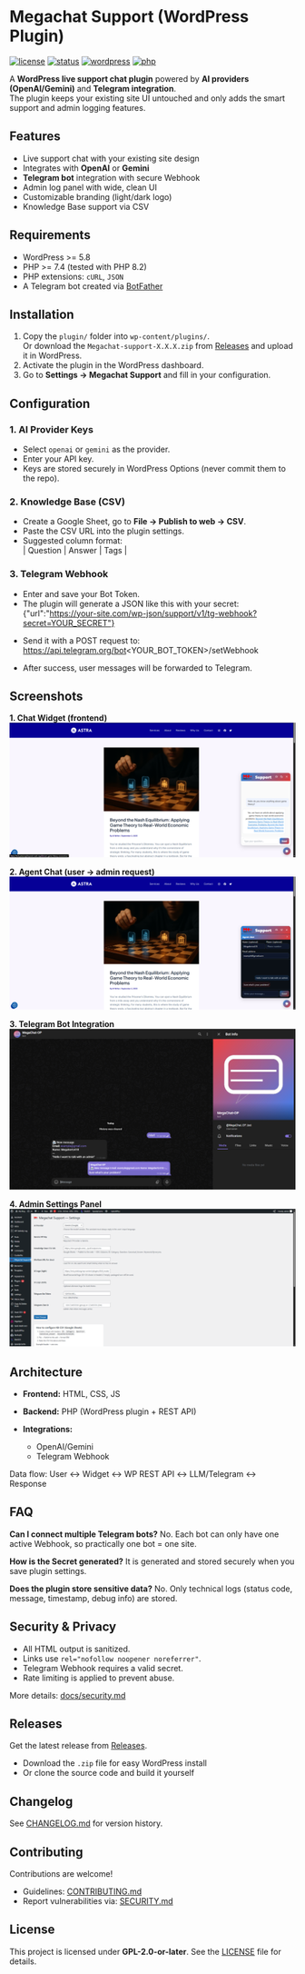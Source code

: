 # Megachat Support (WordPress Plugin)

[![license](https://img.shields.io/badge/license-GPL--2.0--or--later-blue.svg)](LICENSE)
[![status](https://img.shields.io/badge/status-stable-brightgreen.svg)]()
[![wordpress](https://img.shields.io/badge/WordPress-5.8+-blue)]()
[![php](https://img.shields.io/badge/PHP-7.4+-blue)]()

A **WordPress live support chat plugin** powered by **AI providers (OpenAI/Gemini)** and **Telegram integration**.  
The plugin keeps your existing site UI untouched and only adds the smart support and admin logging features.

## Features
- Live support chat with your existing site design
- Integrates with **OpenAI** or **Gemini**
- **Telegram bot** integration with secure Webhook
- Admin log panel with wide, clean UI
- Customizable branding (light/dark logo)
- Knowledge Base support via CSV

## Requirements
- WordPress >= 5.8  
- PHP >= 7.4 (tested with PHP 8.2)  
- PHP extensions: `cURL`, `JSON`  
- A Telegram bot created via [BotFather](https://t.me/botfather)

## Installation
1. Copy the `plugin/` folder into `wp-content/plugins/`.  
   Or download the `Megachat-support-X.X.X.zip` from [Releases](../../releases) and upload it in WordPress.  
2. Activate the plugin in the WordPress dashboard.  
3. Go to **Settings → Megachat Support** and fill in your configuration.

## Configuration

### 1. AI Provider Keys
- Select `openai` or `gemini` as the provider.  
- Enter your API key.  
- Keys are stored securely in WordPress Options (never commit them to the repo).

### 2. Knowledge Base (CSV)
- Create a Google Sheet, go to **File → Publish to web → CSV**.  
- Paste the CSV URL into the plugin settings.  
- Suggested column format:  
  | Question | Answer | Tags |

### 3. Telegram Webhook
- Enter and save your Bot Token.  
- The plugin will generate a JSON like this with your secret:
  {"url":"https://your-site.com/wp-json/support/v1/tg-webhook?secret=YOUR_SECRET"}

* Send it with a POST request to:
  https://api.telegram.org/bot<YOUR_BOT_TOKEN>/setWebhook

* After success, user messages will be forwarded to Telegram.

## Screenshots

**1. Chat Widget (frontend)**  
![Chat Widget](assets/chat.png)

**2. Agent Chat (user → admin request)**  
![Agent Chat](assets/agent.png)

**3. Telegram Bot Integration**  
![Telegram Bot](assets/telegram.png)

**4. Admin Settings Panel**  
![Settings Panel](assets/settings.png)

## Architecture

* **Frontend:** HTML, CSS, JS
* **Backend:** PHP (WordPress plugin + REST API)
* **Integrations:**

  * OpenAI/Gemini
  * Telegram Webhook

Data flow:
User ↔ Widget ↔ WP REST API ↔ LLM/Telegram ↔ Response

## FAQ

**Can I connect multiple Telegram bots?**
No. Each bot can only have one active Webhook, so practically one bot = one site.

**How is the Secret generated?**
It is generated and stored securely when you save plugin settings.

**Does the plugin store sensitive data?**
No. Only technical logs (status code, message, timestamp, debug info) are stored.

## Security & Privacy

* All HTML output is sanitized.
* Links use `rel="nofollow noopener noreferrer"`.
* Telegram Webhook requires a valid secret.
* Rate limiting is applied to prevent abuse.

More details: [docs/security.md](docs/security.md)

## Releases

Get the latest release from [Releases](../../releases).

* Download the `.zip` file for easy WordPress install
* Or clone the source code and build it yourself

## Changelog

See [CHANGELOG.md](CHANGELOG.md) for version history.

## Contributing

Contributions are welcome!

* Guidelines: [CONTRIBUTING.md](CONTRIBUTING.md)
* Report vulnerabilities via: [SECURITY.md](SECURITY.md)

## License

This project is licensed under **GPL-2.0-or-later**.
See the [LICENSE](LICENSE) file for details.